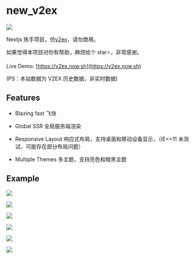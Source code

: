 # new_v2ex

![](https://github.com/sedgwickz/new_v2ex/workflows/CI/badge.svg)

Nextjs 练手项目，仿[v2ex](https://v2ex.com)，请勿商用。

如果觉得本项目对你有帮助，麻烦给个 star⭐️，非常感谢。

Live Demo: [https://v2ex.now.sh](https://v2ex.now.sh)

(PS：本站数据为 V2EX 历史数据，非实时数据)

## Features

- Blazing fast 飞快

- Global SSR 全局服务端渲染

- Responsive Layout 响应式布局，支持桌面和移动设备显示，（IE<=11 未测试，可能存在部分布局问题）

- Multiple Themes 多主题，支持亮色和暗黑主题

## Example

![](/images/Screenshot1.png)

![](/images/Screenshot2.png)

![](/images/Screenshot3.png)

![](/images/Screenshot6.png)

![](/images/Screenshot4.png)

![](/images/Screenshot5.png)
